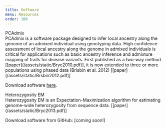 ```yaml
---
title: Software
menu: Resources
order: 100
---
```

<div class="title">PCAdmix</div>
PCAdmix is a software package designed to infer local ancestry along the genome of an 
admixed individual using genotyping data. High confidence assessment of local ancestry 
along the genome in admixed individuals is critical for applications such as basic 
ancestry inference and admixture mapping of traits for disease variants. First published 
as a two-way method [[paper](/assets/static/Bryc2010.pdf)], it is now extended to three or 
more populations using phased data (Brisbin et al. 2012) [[paper](/assets/static/Brsbin2012.pdf)]

Download software
[here](https://sites.google.com/site/pcadmix/downloads/copyright_1-0).

<div class="title">Heterozygosity EM</div>
Heterozygosity EM is an Expectation-Maximization algorithm for estimating genome-wide 
heterozygosity from sequence data. [[paper](/assets/static/Bryc2013.pdf)]

Download software from GitHub: [coming soon!]<!-- [heterozygosity-em][heterozygosity-github]-->

[heterozygosity-github]: http://github.com/kasia1/heterozygosity-em
